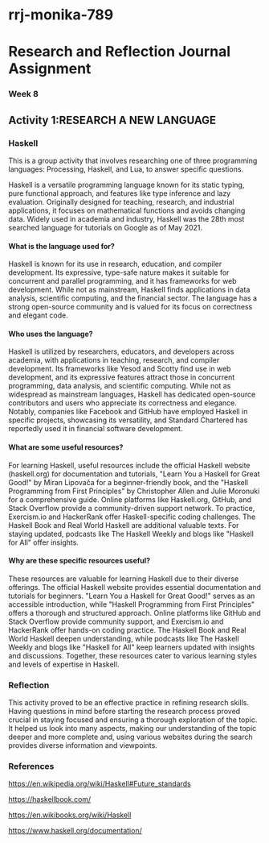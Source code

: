 # rrj-monika-789

# Research and Reflection Journal Assignment

### Week 8

## Activity 1:RESEARCH A NEW LANGUAGE

### Haskell

This is a group activity that involves researching one of three programming languages: Processing, Haskell, and Lua, to answer specific questions.

 Haskell is a versatile programming language known for its static typing, pure functional approach, and features like type inference and lazy evaluation. Originally designed for teaching, research, and industrial applications, it focuses on mathematical functions and avoids changing data. Widely used in academia and industry, Haskell was the 28th most searched language for tutorials on Google as of May 2021.

#### What is the language used for?

Haskell is known for its use in research, education, and compiler development. Its expressive, type-safe nature makes it suitable for concurrent and parallel programming, and it has frameworks for web development. While not as mainstream, Haskell finds applications in data analysis, scientific computing, and the financial sector. The language has a strong open-source community and is valued for its focus on correctness and elegant code.

#### Who uses the language?

 Haskell is utilized by researchers, educators, and developers across academia, with applications in teaching, research, and compiler development. Its frameworks like Yesod and Scotty find use in web development, and its expressive features attract those in concurrent programming, data analysis, and scientific computing. While not as widespread as mainstream languages, Haskell has dedicated open-source contributors and users who appreciate its correctness and elegance. Notably, companies like Facebook and GitHub have employed Haskell in specific projects, showcasing its versatility, and Standard Chartered has reportedly used it in financial software development.

#### What are some useful resources?
  
For learning Haskell, useful resources include the official Haskell website (haskell.org) for documentation and tutorials, "Learn You a Haskell for Great Good!" by Miran Lipovača for a beginner-friendly book, and the "Haskell Programming from First Principles" by Christopher Allen and Julie Moronuki for a comprehensive guide. Online platforms like Haskell.org, GitHub, and Stack Overflow provide a community-driven support network. To practice, Exercism.io and HackerRank offer Haskell-specific coding challenges. The Haskell Book and Real World Haskell are additional valuable texts. For staying updated, podcasts like The Haskell Weekly and blogs like "Haskell for All" offer insights.

#### Why are these specific resources useful?

These resources are valuable for learning Haskell due to their diverse offerings. The official Haskell website provides essential documentation and tutorials for beginners. "Learn You a Haskell for Great Good!" serves as an accessible introduction, while "Haskell Programming from First Principles" offers a thorough and structured approach. Online platforms like GitHub and Stack Overflow provide community support, and Exercism.io and HackerRank offer hands-on coding practice. The Haskell Book and Real World Haskell deepen understanding, while podcasts like The Haskell Weekly and blogs like "Haskell for All" keep learners updated with insights and discussions. Together, these resources cater to various learning styles and levels of expertise in Haskell.


 ### Reflection

This activity proved to be an effective practice in refining research skills. Having questions in mind before starting the research process proved crucial in staying focused and ensuring a thorough exploration of the topic. It helped us look into many aspects, making our understanding of the topic deeper and more complete and, using various websites during the search provides diverse information and viewpoints.

### References

https://en.wikipedia.org/wiki/Haskell#Future_standards

https://haskellbook.com/

https://en.wikibooks.org/wiki/Haskell

https://www.haskell.org/documentation/

 

